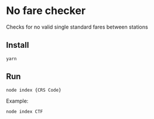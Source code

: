 # No fare checker

Checks for no valid single standard fares between stations

## Install
```
yarn
```

## Run
```
node index {CRS Code}
```
Example:
```
node index CTF
```